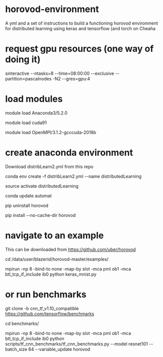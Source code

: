 # horovod-environment

A yml and a set of instructions to build a functioning horovod environment for distributed learning using keras and tensorflow (and torch on Cheaha

# request gpu resources (one way of doing it)

sinteractive --ntasks=8 --time=08:00:00 --exclusive --partition=pascalnodes -N2 --gres=gpu:4

# load modules
module load Anaconda3/5.2.0

module load cuda91

module load OpenMPI/3.1.2-gcccuda-2018b

# create anaconda environment
Download distribLearn2.yml from this repo

conda env create -f distribLearn2.yml --name distributedLearning

source activate distributedLearning

conda update automat

pip uninstall horovod

pip install --no-cache-dir horovod

# navigate to an example
This can be downloaded from https://github.com/uber/horovod

cd /data/user/blazerid/horovod-master/examples/

mpirun -np 8 -bind-to none -map-by slot -mca pml ob1 -mca btl_tcp_if_include ib0 python keras_mnist.py

# or run benchmarks

git clone -b cnn_tf_v1.10_compatible https://github.com/tensorflow/benchmarks

cd benchmarks/

mpirun -np 8 -bind-to none -map-by slot -mca pml ob1 -mca btl_tcp_if_include ib0 python scripts/tf_cnn_benchmarks/tf_cnn_benchmarks.py --model resnet101 --batch_size 64 --variable_update horovod
